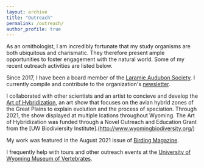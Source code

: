 ```yaml
---
layout: archive
title: "Outreach"
permalink: /outreach/
author_profile: true
---
```


As an ornithologist, I am incredibly fortunate that my study organisms are both ubiquitous and charismatic. They therefore present ample opportunities to foster engagement with the natural world. Some of my recent outreach activities are listed below.

Since 2017, I have been a board member of the [Laramie Audubon Society](http://laramieaudubon.blogspot.com/). I currently compile and contribute to the organization's [newsletter](http://laramieaudubon.blogspot.com/p/newsletters.html).

I collaborated with other scientists and an artist to concieve and develop the [Art of Hybridization](https://www.wyomingnews.com/laramieboomerang/news/local_news/art-exhibit-explores-avian-hybridization/article_d671cf80-5b31-5bbd-a2e5-85b68a4a9da8.html), an art show that focuses on the avian hybrid zones of the Great Plains to explain evolution and the process of speciation. Through 2021, the show displayed at multiple lcations throughout Wyoming. The Art of Hybridization was funded through a Novel Outreach and Education Grant from the [UW Biodiviersity Institute].(http://www.wyomingbiodiversity.org/)

My work was featured in the August 2021 issue of [Birding Magazine](https://www.aba.org/birding-online-august-2021/).

I frequently help with tours and other outreach events at the [University of Wyoming Museum of Vertebrates](https://www.uwymv.org/).
